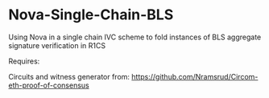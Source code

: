 # Nova-Single-Chain-BLS
Using Nova in a single chain IVC scheme to fold instances of BLS aggregate signature verification in R1CS


Requires:

Circuits and witness generator from: https://github.com/Nramsrud/Circom-eth-proof-of-consensus
